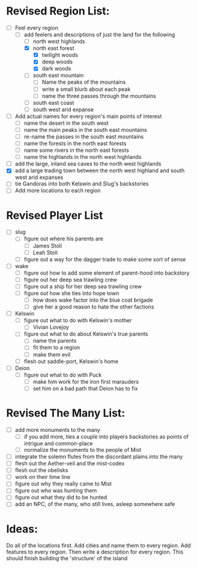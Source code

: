 # Revised Region List:
- [ ] Feel every region
	 - [ ] add feelers and descriptions of just the land for the following
		 - [ ] north west highlands
		 - [x] north east forest
			 - [x] twilight woods
			 - [x] deep woods
			 - [x] dark woods
		 - [ ] south east mountain
			 - [ ] Name the peaks of the mountains
			 - [ ] write a small blurb about each peak
			 - [ ] name the three passes through the mountains
		 - [ ] south east coast
		 - [ ] south west arid expanse
- [ ] Add actual names for every region's main points of interest
	- [ ] name the desert in the south west
	- [ ] name the main peaks in the south east mountains
	- [ ] re-name the passes in the south east mountains
	- [ ] name the forests in the north east forests
	- [ ] name some rivers in the north east forests
	- [ ] name the highlands in the north west highlands
- [ ] add the large, inland sea caves to the north west highlands
- [x] add a large trading town between the north west highland and south west arid expanses
- [ ] tie Gandoras into both Kelswin and Slug's backstories
- [ ] Add more locations to each region
# Revised Player List
- [ ] slug
	- [ ] figure out where his parents are
		- [ ] James Stoll
		- [ ] Leah Stoll
	- [ ] figure out a way for the dagger trade to make some sort of sense
- [ ] wake
	- [ ] figure out how to add some element of parent-hood into backstory
	- [ ] figure out her deep sea trawling crew
	- [ ] figure out a ship for her deep sea trawling crew
	- [ ] figure out how she ties into hope town
		- [ ] how does wake factor into the blue coat brigade
		- [ ] give her a good reason to hate the other factions
- [ ] Kelswin
	- [ ] figure out what to do with Kelswin's mother
		- [ ] Vivian Lovejoy
	- [ ] figure out what to do about Kelswin's true parents
		- [ ] name the parents
		- [ ] fit them to a region
		- [ ] make them evil
	- [ ] flesh out saddle-port, Kelswin's home
- [ ] Deion
	- [ ] figure out what to do with Puck
		- [ ] make him work for the iron first marauders
		- [ ] set him on a bad path that Deion has to fix

# Revised The Many List:
- [ ] add more monuments to the many
	- [ ] if you add more, ties a couple into players backstories as points of intrigue and common-place
	- [ ] normalize the monuments to the people of Mist
- [ ] integrate the solemn flutes from the discordant plains into the many
- [ ] flesh out the Aether-veil and the mist-codex 
- [ ] flesh out the obelisks
- [ ] work on their time line 
- [ ] figure out why they really came to Mist
- [ ] figure out who was hunting them
- [ ] figure out what they did to be hunted
- [ ] add an NPC, of the many, who still lives, asleep somewhere safe

# Ideas:
Do all of the locations first. Add cities and name them to every region. Add features to every region. Then write a description for every region. This should finish building the 'structure' of the island